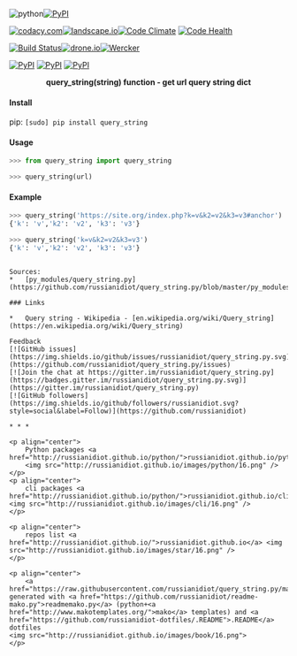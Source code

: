 ![python](https://img.shields.io/badge/language-python-blue.svg)[![PyPI](https://img.shields.io/pypi/pyversions/query_string.svg)](https://pypi.python.org/pypi/query_string)

[![codacy.com](https://img.shields.io/codacy/9f7c296290b84b60801f3ad5bf7c4596.svg)](https://www.codacy.com/app/russianidiot-github/query_string-py/dashboard)[![landscape.io](https://landscape.io/github/russianidiot/query_string.py/master/landscape.svg?style=flat)](https://landscape.io/github/russianidiot/query_string.py/master)[![Code Climate](https://img.shields.io/codeclimate/github/russianidiot/query_string.py.svg)](https://codeclimate.com/github/russianidiot/query_string.py)
[![Code Health](https://scrutinizer-ci.com/g/russianidiot/query_string.py/badges/quality-score.png?b=master)](https://scrutinizer-ci.com/g/russianidiot/query_string.py)

[![Build Status](https://travis-ci.org/russianidiot/query_string.py.svg?branch=master)](https://travis-ci.org/russianidiot/query_string.py)[![drone.io](https://drone.io/github.com/russianidiot/query_string.py/status.png)](https://drone.io/github.com/russianidiot/query_string.py)[![Wercker](https://img.shields.io/wercker/ci/russianidiot/query_string.py.svg)](https://app.wercker.com/#applications/None/)

[![PyPI](https://img.shields.io/pypi/v/query_string.svg)](https://pypi.python.org/pypi/query_string)
[![PyPI](https://img.shields.io/pypi/dm/query_string.svg)](https://pypi.python.org/pypi/query_string)
[![PyPI](https://img.shields.io/pypi/dd/query_string.svg)](https://pypi.python.org/pypi/query_string)

<p align="center">
	<b>query_string(string) function - get url query string dict</b>
</p>

#### Install

pip: 
`[sudo] pip install query_string`

#### Usage

```python
>>> from query_string import query_string

>>> query_string(url)
```

#### Example

```python
>>> query_string('https://site.org/index.php?k=v&k2=v2&k3=v3#anchor')
{'k': 'v','k2': 'v2', 'k3': 'v3'}

>>> query_string('k=v&k2=v2&k3=v3')
{'k': 'v','k2': 'v2', 'k3': 'v3'}
```
```

Sources:
*	[py_modules/query_string.py](https://github.com/russianidiot/query_string.py/blob/master/py_modules/query_string.py)

### Links

*	Query string - Wikipedia - [en.wikipedia.org/wiki/Query_string](https://en.wikipedia.org/wiki/Query_string)

Feedback
[![GitHub issues](https://img.shields.io/github/issues/russianidiot/query_string.py.svg)](https://github.com/russianidiot/query_string.py/issues)
[![Join the chat at https://gitter.im/russianidiot/query_string.py](https://badges.gitter.im/russianidiot/query_string.py.svg)](https://gitter.im/russianidiot/query_string.py)
[![GitHub followers](https://img.shields.io/github/followers/russianidiot.svg?style=social&label=Follow)](https://github.com/russianidiot)

* * *

<p align="center">
	Python packages <a href="http://russianidiot.github.io/python/">russianidiot.github.io/python/</a>
	<img src="http://russianidiot.github.io/images/python/16.png" />
</p>
<p align="center">
	cli packages <a href="http://russianidiot.github.io/python/">russianidiot.github.io/cli/</a>
<img src="http://russianidiot.github.io/images/cli/16.png" />
</p>

<p align="center">
	repos list <a href="http://russianidiot.github.io/">russianidiot.github.io</a> <img src="http://russianidiot.github.io/images/star/16.png" />
</p>

<p align="center">
	<a href="https://raw.githubusercontent.com/russianidiot/query_string.py/master/README.md">README.md</a> generated with <a href="https://github.com/russianidiot/readme-mako.py">readmemako.py</a> (python+<a href="http://www.makotemplates.org/">mako</a> templates) and <a href="https://github.com/russianidiot-dotfiles/.README">.README</a> dotfiles 
<img src="http://russianidiot.github.io/images/book/16.png">
</p>
